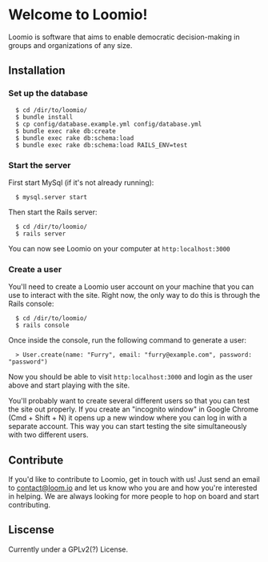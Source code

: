 # Welcome to Loomio!

Loomio is software that aims to enable democratic decision-making in
groups and organizations of any size.

## Installation

### Set up the database

```
  $ cd /dir/to/loomio/
  $ bundle install
  $ cp config/database.example.yml config/database.yml
  $ bundle exec rake db:create
  $ bundle exec rake db:schema:load
  $ bundle exec rake db:schema:load RAILS_ENV=test
```

### Start the server

First start MySql (if it's not already running):

```
  $ mysql.server start
```

Then start the Rails server:

```
  $ cd /dir/to/loomio/
  $ rails server
```

You can now see Loomio on your computer at `http:localhost:3000`

### Create a user

You'll need to create a Loomio user account on your machine that you can
use to interact with the site. Right now, the only way to do this is
through the Rails console:

```
  $ cd /dir/to/loomio/
  $ rails console
```

Once inside the console, run the following command to generate a user:

```
  > User.create(name: "Furry", email: "furry@example.com", password: "password")
```

Now you should be able to visit `http:localhost:3000` and login as the user
above and start playing with the site.

You'll probably want to create several different users so that you can
test the site out properly. If you create an "incognito window" in
Google Chrome (Cmd + Shift + N) it opens up a new window where you can
log in with a separate account. This way you can start testing the site
simultaneously with two different users.

## Contribute

If you'd like to contribute to Loomio, get in touch with us! Just send
an email to contact@loom.io and let us know who you are and how you're
interested in helping. We are always looking for more people to hop on
board and start contributing.

## Liscense

Currently under a GPLv2(?) License.

